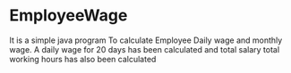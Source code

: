 # EmployeeWage

It is a simple java program To calculate Employee Daily wage and monthly wage. A daily wage for 20 days has been calculated and total salary total working hours has also been calculated
